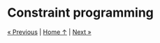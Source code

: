 # Constraint programming

[« Previous](../6_complexity) \| [Home ↑](../) \| [Next »](../8_stochastic)
